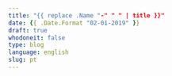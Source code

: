 ```yaml
---
title: "{{ replace .Name "-" " " | title }}"
date: {{ .Date.Format "02-01-2019" }}
draft: true
whodoneit: false
type: blog
language: english
slug: pt
---
```


